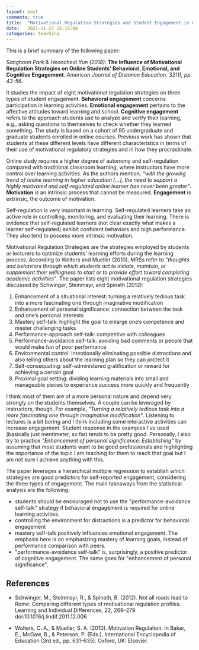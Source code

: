 ```yaml
---
layout: post
comments: true
title:  "Motivational Regulation Strategies and Student Engagement in Online Courses"
date:   2021-11-27 15:15:00
categories: teaching
---
```


This is a brief summary of the following paper: 

*Sanghoon Park & Heoncheol Yun (2018):* **The Influence of Motivational Regulation Strategies on Online Students’ Behavioral, Emotional, and Cognitive Engagement**. *American Journal of Distance Education. 32(1), pp. 43-56.*

It studies the impact of eight motivational regulation strategies on three types of student engagement. **Behavioral engagement** concerns participation in learning activities. **Emotional engagement** pertains to the affective attitudes toward learning and school. **Cognitive engagement** refers to the approach students use to analyze and verify their learning, e.g., asking questions to themselves to check whether they learned something. The study is based on a cohort of 95 undergraduate and graduate students enrolled in online courses. Previous work has shown that students at these different levels have different characteristics in terms of their use of motivational regulatory strategies and in how they procrastinate. 
 
Online study requires a higher degree of autonomy and self-regulation compared with traditional classroom learning, where instructors have more control over learning activities. As the authors mention, *"with the growing trend of online learning in higher education [...], the need to support a highly motivated and self-regulated online learner has never been greater"*. **Motivation** is an intrinsic process that cannot be measured. **Engagement** is extrinsic, the outcome of motivation. 

Self-regulation is very important in learning. Self-regulated learners take an active role in controlling, monitoring, and evaluating their learning. There is evidence that self-regulated learners (not clear exactly what makes a learner self-regulated) exhibit confident behaviors and high performance. They also tend to possess more intrinsic motivation. 

Motivational Regulation Strategies are the strategies employed by students or lecturers to optimize students' learning efforts during the learning process. According to Wolters and Mueller (2010), MRSs refer to *"thoughts and behaviors through which students act to initiate, maintain, or supplement their willingness to start or to provide effort toward completing academic activities"*. The paper lists eight motivational regulation strategies discussed by Schwinger, Steinmayr, and Spinath (2012):

1. Enhancement of a situational interest: turning a relatively tedious task into a more fascinating one through imaginative modification​
2. Enhancement of personal significance: connection between the task and one’s personal interests​
3. Mastery self-talk: highlight the goal to enlarge one’s competence and master challenging tasks 
4. Performance-approach self-talk: competitive with colleagues​
5. Performance-avoidance self-talk: avoiding bad comments or people that would make fun of poor performance
6. Environmental control: intentionally eliminating possible distractions and also telling others about the learning plan so they can protect it​
7. Self-consequating: self-administered gratification or reward for achieving a certain goal​
8. Proximal goal setting: dividing learning materials into small and manageable pieces to experience success more quickly and frequently​

I think most of them are of a more personal nature and depend very strongly on the students themselves. A couple can be leveraged by instructors, though. For example, *"Turning a relatively tedious task into a more fascinating one through imaginative modification"*. Listening to lectures is a bit boring and I think including some interactive activities can increase engagement. Student response in the examples I've used (basically just mentimeter, so far) tends to be pretty good. Personally, I also try to practice *"Enhancement of personal significance: Establishing"* by assuming that most students want to be good professionals and highlighting the importance of the topic I am teaching for them to reach that goal but I am not sure I achieve anything with this.

The paper leverages a hierarchical multiple regression to establish which strategies are good predictors for self-reported engagement, considering the three types of engagement. The main takeaways from the statistical analysis are the following: 

- students should be encouraged not to use the "performance-avoidance self-talk" strategy if behavioral engagement is required for online learning activities. 
- controlling the environment for distractions is a predictor for behavioral engagement 
- mastery self-talk positively influences emotional engagement. The emphasis here is on emphasizing mastery of learning goals, instead of performance comparison with peers.
- "performance-avoidance self-talk" is, surprisingly, a positive predictor of cognitive engagement. The same goes for "enhancement of personal significance". 


## References

- Schwinger, M., Steinmayr, R., & Spinath, B. (2012). Not all roads lead to Rome: Comparing different types of motivational regulation profiles. Learning and Individual Differences, 22, 269–279. doi:10.1016/j.lindif.2011.12.006

- Wolters, C. A., & Mueller, S. A. (2010). Motivation Regulation. In Baker, E., McGaw, B., & Peterson, P. (Eds.), International Encyclopedia of Education (3rd ed., pp. 631–635). Oxford, UK: Elsevier.

